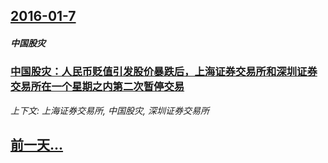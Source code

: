 ## [2016-01-7](/news/2016/01/7/index.md)

##### 中国股灾
### [中国股灾：人民币贬值引发股价暴跌后，上海证券交易所和深圳证券交易所在一个星期之内第二次暂停交易 ](/news/2016/01/7/中国股灾-人民币贬值引发股价暴跌后-上海证券交易所和深圳证券交易所在一个星期之内第二次暂停交易.md)
_上下文: 上海证券交易所, 中国股灾, 深圳证券交易所_

## [前一天...](/news/2016/01/6/index.md)

